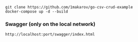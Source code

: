 ```shell
git clone https://github.com/1makarov/go-csv-crud-example
docker-compose up -d --build
```

### Swagger (only on the local network)
```
http://localhost:port/swagger/index.html
```